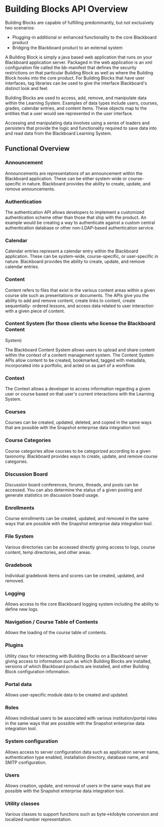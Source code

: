 # Building Blocks API Overview
Building Blocks are capable of fulfilling predominantly, but not exclusively
two scenarios:

  * Plugging-in additional or enhanced functionality to the core Blackboard product
  * Bridging the Blackboard product to an external system

A Building Block is simply a java based web application that runs on your
Blackboard application server. Packaged in the web application is an xml
configuration file called the bb-manifest that defines the security
restrictions on that particular Building Block as well as where the Building
Block hooks into the core product. For Building Blocks that have user
interfaces, tag libraries can be used to give the interface Blackboard's
distinct look and feel.

Building Blocks are used to access, add, remove, and manipulate data within
the Learning System. Examples of data types include users, courses, grades,
calendar entries, and content items. These objects map to the entities that a
user would see represented in the user interface.

Accessing and manipulating data involves using a series of loaders and
persisters that provide the logic and functionality required to save data into
and read data from the Blackboard Learning System.

## Functional Overview

### Announcement

Announcements are representations of an announcement within the Blackboard
application. These can be either system-wide or course-specific in nature.
Blackboard provides the ability to create, update, and remove announcements.

### Authentication

The authentication API allows developers to implement a customized
authentication scheme other than those that ship with the product. An example
would be creating a way to authenticate against a custom central
authentication database or other non-LDAP-based authentication service.

### Calendar

Calendar entries represent a calendar entry within the Blackboard application.
These can be system-wide, course-specific, or user-specific in nature.
Blackboard provides the ability to create, update, and remove calendar
entries.

### Content

Content refers to files that exist in the various content areas within a given
course site such as presentations or documents. The APIs give you the ability
to add and remove content, create links to content, create sequentially-
ordered lessons, and access data related to user interaction with a given
piece of content.

### Content System (for those clients who license the Blackboard Content
System)

The Blackboard Content System allows users to upload and share content within
the context of a content management system. The Content System APIs allow
content to be created, bookmarked, tagged with metadata, incorporated into a
portfolio, and acted on as part of a workflow.

### Context

The Context allows a developer to access information regarding a given user or
course based on that user's current interactions with the Learning System.

### Courses

Courses can be created, updated, deleted, and copied in the same ways that are
possible with the Snapshot enterprise data integration tool.

### Course Categories

Course categories allow courses to be categorized according to a given
taxonomy. Blackboard provides ways to create, update, and remove course
categories.

### Discussion Board

Discussion board conferences, forums, threads, and posts can be accessed. You
can also determine the status of a given posting and generate statistics on
discussion board usage.

### Enrollments

Course enrollments can be created, updated, and removed in the same ways that
are possible with the Snapshot enterprise data integration tool.

### File System

Various directories can be accessed directly giving access to logs, course
content, temp directories, and other areas.

### Gradebook

Individual gradebook items and scores can be created, updated, and removed.

### Logging

Allows access to the core Blackboard logging system including the ability to
define new logs.

### Navigation / Course Table of Contents

Allows the loading of the course table of contents.

### Plugins

Utility class for interacting with Building Blocks on a Blackboard server
giving access to information such as which Building Blocks are installed,
versions of which Blackboard products are installed, and other Building Block
configuration information.

### Portal data

Allows user-specific module data to be created and updated.

### Roles

Allows individual users to be associated with various institution/portal roles
in the same ways that are possible with the Snapshot enterprise data
integration tool.

### System configuration

Allows access to server configuration data such as application server name,
authentication type enabled, installation directory, database name, and SMTP
configuration.

### Users

Allows creation, update, and removal of users in the same ways that are
possible with the Snapshot enterprise data integration tool.

### Utility classes

Various classes to support functions such as byte->kilobyte conversion and
localized number representation.

